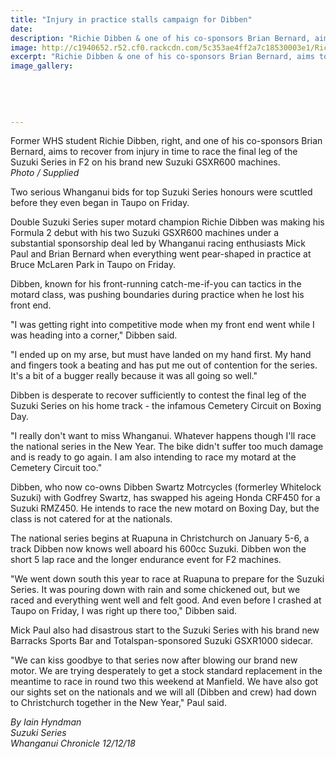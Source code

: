 ```yaml
---
title: "Injury in practice stalls campaign for Dibben"
date: 
description: "Richie Dibben & one of his co-sponsors Brian Bernard, aims to recover from injury in time to race the final leg of the Suzuki Series in F2..."
image: http://c1940652.r52.cf0.rackcdn.com/5c353ae4ff2a7c18530003e1/Richie-Dibben-12-dec.jpg
excerpt: "Richie Dibben & one of his co-sponsors Brian Bernard, aims to recover from injury in time to race the final leg of the Suzuki Series in F2."
image_gallery:
    
    
    
    
    
---
```


<p><span>Former WHS student Richie Dibben, right, and one of his co-sponsors Brian Bernard, aims to recover from injury in time to race the final leg of the Suzuki Series in F2 on his brand new Suzuki GSXR600 machines.</span><br /><em>Photo / Supplied</em></p>
<p class="element element-paragraph">Two serious Whanganui bids for top Suzuki Series honours were scuttled before they even began in Taupo on Friday.</p>
<p class="element element-paragraph">Double Suzuki Series super motard champion Richie Dibben was making his Formula 2 debut with his two Suzuki GSXR600 machines under a substantial sponsorship deal led by Whanganui racing enthusiasts Mick Paul and Brian Bernard when everything went pear-shaped in practice at Bruce McLaren Park in Taupo on Friday.</p>
<p class="element element-paragraph">Dibben, known for his front-running catch-me-if-you can tactics in the motard class, was pushing boundaries during practice when he lost his front end.</p>
<p class="element element-paragraph">"I was getting right into competitive mode when my front end went while I was heading into a corner," Dibben said.</p>
<p class="element element-paragraph">"I ended up on my arse, but must have landed on my hand first. My hand and fingers took a beating and has put me out of contention for the series. It's a bit of a bugger really because it was all going so well."</p>
<p class="element element-paragraph">Dibben is desperate to recover sufficiently to contest the final leg of the Suzuki Series on his home track - the infamous Cemetery Circuit on Boxing Day.</p>
<p class="element element-paragraph">"I really don't want to miss Whanganui. Whatever happens though I'll race the national series in the New Year. The bike didn't suffer too much damage and is ready to go again. I am also intending to race my motard at the Cemetery Circuit too."</p>
<p class="element element-paragraph">Dibben, who now co-owns Dibben Swartz Motrcycles (formerley Whitelock Suzuki) with Godfrey Swartz, has swapped his ageing Honda CRF450 for a Suzuki RMZ450. He intends to race the new motard on Boxing Day, but the class is not catered for at the nationals.</p>
<p class="element element-paragraph">The national series begins at Ruapuna in Christchurch on January 5-6, a track Dibben now knows well aboard his 600cc Suzuki. Dibben won the short 5 lap race and the longer endurance event for F2 machines.</p>
<p class="element element-paragraph">"We went down south this year to race at Ruapuna to prepare for the Suzuki Series. It was pouring down with rain and some chickened out, but we raced and everything went well and felt good. And even before I crashed at Taupo on Friday, I was right up there too," Dibben said.</p>
<p class="element element-paragraph">Mick Paul also had disastrous start to the Suzuki Series with his brand new Barracks Sports Bar and Totalspan-sponsored Suzuki GSXR1000 sidecar.</p>
<p class="element element-paragraph">"We can kiss goodbye to that series now after blowing our brand new motor. We are trying desperately to get a stock standard replacement in the meantime to race in round two this weekend at Manfield. We have also got our sights set on the nationals and we will all (Dibben and crew) had down to Christchurch together in the New Year," Paul said.</p>
<p><em>By Iain Hyndman<br />Suzuki Series<br />Whanganui Chronicle 12/12/18</em></p>

